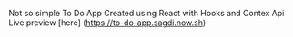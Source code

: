 Not so simple To Do App
Created using React with Hooks and Contex Api
Live preview [here] (https://to-do-app.sagdi.now.sh)